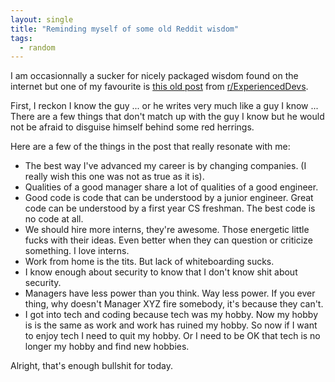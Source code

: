 ```yaml
---
layout: single
title: "Reminding myself of some old Reddit wisdom"
tags:
  - random
---
```


I am occasionnally a sucker for nicely packaged wisdom found on the internet but one of my favourite is [this old post](https://www.reddit.com/r/ExperiencedDevs/comments/nmodyl/drunk_post_things_ive_learned_as_a_sr_engineer/) from [r/ExperiencedDevs](https://www.reddit.com/r/ExperiencedDevs). 

First, I reckon I know the guy ... or he writes very much like a guy I know ... There are a few things that don't match up with the guy I know but he would not be afraid to disguise himself behind some red herrings. 

Here are a few of the things in the post that really resonate with me:
- The best way I've advanced my career is by changing companies. (I really wish this one was not as true as it is).
- Qualities of a good manager share a lot of qualities of a good engineer.
- Good code is code that can be understood by a junior engineer. Great code can be understood by a first year CS freshman. The best code is no code at all.
- We should hire more interns, they're awesome. Those energetic little fucks with their ideas. Even better when they can question or criticize something. I love interns.
- Work from home is the tits. But lack of whiteboarding sucks.
- I know enough about security to know that I don't know shit about security.
- Managers have less power than you think. Way less power. If you ever thing, why doesn't Manager XYZ fire somebody, it's because they can't.
- I got into tech and coding because tech was my hobby. Now my hobby is is the same as work and work has ruined my hobby. So now if I want to enjoy tech I need to quit my hobby. Or I need to be OK that tech is no longer my hobby and find new hobbies.

Alright, that's enough bullshit for today. 


